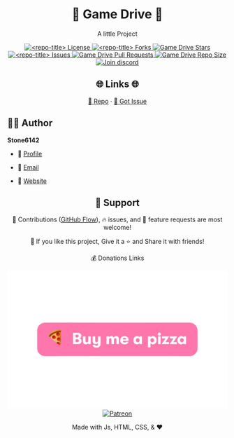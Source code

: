 <p align="center">
  <a href="https://github.com/Stone6142/gamedrive" title="Game Drive">
  </a>
</p>
<h1 align="center">🌟 Game Drive 🌟</h1>
<p align="center">A little Project</p>

<p align="center">
<a href="https://github.com/Stone6142/gamedrive/blob/master/LICENSE" title="License">
<img src="https://img.shields.io/github/license/<repo-owner>/<repo-name>?label=License&logo=Github&style=flat-square" alt="<repo-title> License"/>
</a>
<a href="https://github.com/Stone6142/gamedrive/fork" title="Forks">
<img src="https://img.shields.io/github/forks/Stone6142/gamedrive?label=Forks&logo=Github&style=flat-square" alt="<repo-title> Forks"/>
</a>
<a href="https://github.com/Stone6142/gamedrive/stargazers" title="Stars">
<img src="https://img.shields.io/github/stars/Stone6142/gamedrive?label=Stars&logo=Github&style=flat-square" alt="Game Drive Stars"/>
</a>
<a href="https://github.com/Stone6142/gamedrive/issues" title="Issues">
<img src="https://img.shields.io/github/issues/Stone6142/gamedrive?label=Issues&logo=Github&style=flat-square" alt="<repo-title> Issues"/>
</a>
<a href="https://github.com/Stone6142/gamedrive/pulls" title="Pull Requests">
<img src="https://img.shields.io/github/issues-pr/Stone6142/gamedrive?label=Pull%20Requests&logo=Github&style=flat-square" alt="Game Drive Pull Requests"/>
</a>
<a href="https://github.com/Stone6142/gamedrive" title="Repo Size">
<img src="https://img.shields.io/github/repo-size/Stone6142/gamedrive?label=Repo%20Size&logo=Github&style=flat-square" alt="Game Drive Repo Size"/>
</a>
<a href="https://discord.gg/CJU4UNTaFt" title="Join Community">
<img src="https://img.shields.io/discord/737854816402800690?color=%236d82cb&label=Join%20Community&logo=discord&logoColor=%23FFFFFF&style=flat-square" alt="Join discord"/>
</a>
</p>
<!-- <p align="center"><img src="./assets/images/main.gif" alt="<repo-title>"/></p> -->

<h2 align="center">🌐 Links 🌐</h2>
<p align="center">
    <a href="https://github.com/Stone6142/gamedrive" title="Game Drive">📂 Repo</a>
    ·
    <a href="https://github.com/Stone6142/gamedrive/issues/new/choose" title="🐛Report Bug/🎊Request Feature">🚀 Got Issue</a>
</p>

## 🧑🏻 Author

**Stone6142**

- 🌌 [Profile](https://github.com/Stone6142 "Stone")

- 🏮 [Email](mailto:sb4549@k12.sd.us?subject=Hi%20from%20<repo-email> "Hi!")

- 🦁 [Website](https://stone6142.github.io/gamedrive "Welcome")

<h2 align="center">🤝 Support</h2>

<p align="center">🎀 Contributions (<a href="https://guides.github.com/introduction/flow" title="GitHub flow">GitHub Flow</a>), 🔥 issues, and 🥮 feature requests are most welcome!</p>

<p align="center">💙 If you like this project, Give it a ⭐ and Share it with friends!</p>
<p align="center">💰 Donations Links</p>
<p align="center">
<a href="https://www.buymeacoffee.com/Stone6142" title="Buy me a Pizza"><img src="./pizza.png" alt="Buy me a Pizza"/></a>
<a href="https://www.patreon.com/Stone6142" title="Patreon"><img src="https://kingtechnologies.dev/assets/images/Patreon.png" alt="Patreon"/></a>
</p>

<p align="center">Made with Js, HTML, CSS, & ❤️</p>
